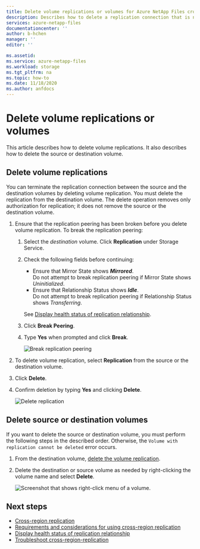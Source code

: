 ```yaml
---
title: Delete volume replications or volumes for Azure NetApp Files cross-region replication | Microsoft Docs
description: Describes how to delete a replication connection that is no longer needed between the source and the destination volumes. 
services: azure-netapp-files
documentationcenter: ''
author: b-hchen
manager: ''
editor: ''

ms.assetid:
ms.service: azure-netapp-files
ms.workload: storage
ms.tgt_pltfrm: na
ms.topic: how-to
ms.date: 11/18/2020
ms.author: anfdocs
---
```

# Delete volume replications or volumes

This article describes how to delete volume replications. It also describes how to delete the source or destination volume.

## Delete volume replications

You can terminate the replication connection between the source and the destination volumes by deleting volume replication. You must delete the replication from the destination volume. The delete operation removes only authorization for replication; it does not remove the source or the destination volume. 

1. Ensure that the replication peering has been broken before you delete volume replication. To break the replication peering: 

    1. Select the *destination* volume. Click **Replication** under Storage Service.  

    2.	Check the following fields before continuing:  
        * Ensure that Mirror State shows ***Mirrored***.   
            Do not attempt to break replication peering if Mirror State shows *Uninitialized*.
        * Ensure that Relationship Status shows ***Idle***.   
            Do not attempt to break replication peering if Relationship Status shows *Transferring*.   

        See [Display health status of replication relationship](cross-region-replication-display-health-status.md). 

    3.	Click **Break Peering**.  

    4.	Type **Yes** when prompted and click **Break**. 

        ![Break replication peering](../media/azure-netapp-files/cross-region-replication-break-replication-peering.png)


1. To delete volume replication, select **Replication** from the source or the destination volume.  

2. Click **Delete**.    

3. Confirm deletion by typing **Yes** and clicking **Delete**.   

    ![Delete replication](../media/azure-netapp-files/cross-region-replication-delete-replication.png)

## Delete source or destination volumes

If you want to delete the source or destination volume, you must perform the following steps in the described order. Otherwise, the `Volume with replication cannot be deleted` error occurs.  

1. From the destination volume, [delete the volume replication](#delete-volume-replications).   

2. Delete the destination or source volume as needed by right-clicking the volume name and select **Delete**.   

    ![Screenshot that shows right-click menu of a volume.](../media/azure-netapp-files/cross-region-replication-delete-volume.png)

## Next steps  

* [Cross-region replication](cross-region-replication-introduction.md)
* [Requirements and considerations for using cross-region replication](cross-region-replication-requirements-considerations.md)
* [Display health status of replication relationship](cross-region-replication-display-health-status.md)
* [Troubleshoot cross-region-replication](troubleshoot-cross-region-replication.md)

